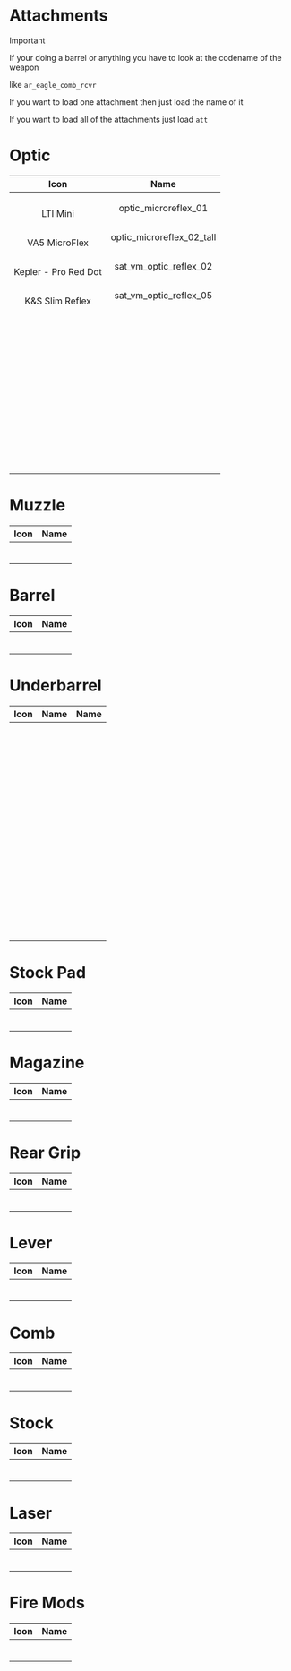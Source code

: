 # Attachments

> [!IMPORTANT]
> If your doing a barrel or anything you have to look at the codename of the weapon 
>
> like `ar_eagle_comb_rcvr`
>
> If you want to load one attachment then just load the name of it
>
> If you want to load all of the attachments just load `att`
>




# Optic

| Icon | Name |
| :--: | :--: | 
| | | | | 
<br> LTI Mini | optic_microreflex_01 | 
| | | | | 
<br> VA5 MicroFlex | optic_microreflex_02_tall | 
| | | | | 
<br> Kepler - Pro Red Dot | sat_vm_optic_reflex_02 | 
| | | | | 
<br> K&S Slim Reflex | sat_vm_optic_reflex_05 | 
| | | | | 
<br>  |  | 
| | | | | 
<br>  |  | 
| | | | | 
<br>  |  | 
| | | | | 
<br>  |  | 
| | | | | 
<br>  |  | 
| | | | | 
<br>  |  | 
| | | | | 
<br>  |  | 
| | | | | 
<br>  |  | 
| | | | | 
<br>  |  | 
| | | | | 



# Muzzle

| Icon | Name |
| :--: | :--: | 
| | | | | 
<br>  |  | 
| | | | | 



# Barrel

| Icon | Name |
| :--: | :--: | 
| | | | | 
<br>  |  | 
| | | | | 



# Underbarrel

| Icon | Name | Name  |
| :--: | :--: | :--: |
| | | | | 
<br>  |  |  |
| | | | | 
<br>  |  |  |
| | | | | 
<br>  |  | 
| | | | | 
<br>  |  |  |
| | | | | 
<br>  |  | 
| | | | | 
<br>   |  |  |
| | | | | 
<br> |  |  |
| | | | | 
<br>  |  | |
| | | | | 
<br>  |  |  |
| | | | | 
<br>  |  | |
| | | | | 
<br>   |  | 
| | | | | 
<br>  |  |  |
| | | | | 



# Stock Pad

| Icon | Name |
| :--: | :--: | 
| | | | | 
<br>  |  | 
| | | | | 


# Magazine

| Icon | Name |
| :--: | :--: | 
| | | | | 
<br>  |  | 
| | | | | 




# Rear Grip

| Icon | Name |
| :--: | :--: | 
| | | | | 
<br>  |  | 
| | | | | 





# Lever

| Icon | Name |
| :--: | :--: | 
| | | | | 
<br>  |  | 
| | | | | 



# Comb

| Icon | Name |
| :--: | :--: | 
| | | | | 
<br>  |  | 
| | | | | 


# Stock

| Icon | Name |
| :--: | :--: | 
| | | | | 
<br>  |  | 
| | | | | 


# Laser

| Icon | Name |
| :--: | :--: | 
| | | | | 
<br>  |  | 
| | | | | 


# Fire Mods

| Icon | Name |
| :--: | :--: | 
| | | | | 
<br>  |  | 
| | | | | 























